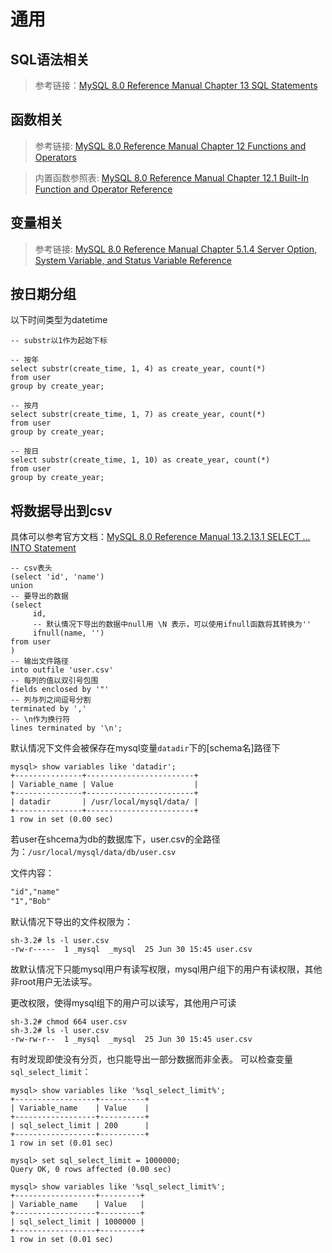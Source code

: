 # 通用

## SQL语法相关

> 参考链接：[MySQL 8.0 Reference Manual Chapter 13 SQL Statements](https://dev.mysql.com/doc/refman/8.0/en/sql-statements.html)

## 函数相关

> 参考链接: [MySQL 8.0 Reference Manual Chapter 12 Functions and Operators](https://dev.mysql.com/doc/refman/8.0/en/functions.html)

> 内置函数参照表: [MySQL 8.0 Reference Manual Chapter 12.1 Built-In Function and Operator Reference](https://dev.mysql.com/doc/refman/8.0/en/built-in-function-reference.html)

## 变量相关

> 参考链接: [MySQL 8.0 Reference Manual Chapter 5.1.4 Server Option, System Variable, and Status Variable Reference](https://dev.mysql.com/doc/refman/8.0/en/server-option-variable-reference.html)

## 按日期分组

以下时间类型为datetime

```mysql
-- substr以1作为起始下标

-- 按年
select substr(create_time, 1, 4) as create_year, count(*)
from user
group by create_year;

-- 按月
select substr(create_time, 1, 7) as create_year, count(*)
from user
group by create_year;

-- 按日
select substr(create_time, 1, 10) as create_year, count(*)
from user
group by create_year;
```

## 将数据导出到csv

具体可以参考官方文档：[MySQL 8.0 Reference Manual 13.2.13.1 SELECT ... INTO Statement](https://dev.mysql.com/doc/refman/8.0/en/select-into.html)

```mysql
-- csv表头
(select 'id', 'name')
union
-- 要导出的数据
(select
     id,
     -- 默认情况下导出的数据中null用 \N 表示，可以使用ifnull函数将其转换为''
     ifnull(name, '')
from user
)
-- 输出文件路径
into outfile 'user.csv'
-- 每列的值以双引号包围
fields enclosed by '"'
-- 列与列之间逗号分割
terminated by ','
-- \n作为换行符
lines terminated by '\n';
```

默认情况下文件会被保存在mysql变量`datadir`下的[schema名]路径下

```shell
mysql> show variables like 'datadir';
+---------------+------------------------+
| Variable_name | Value                  |
+---------------+------------------------+
| datadir       | /usr/local/mysql/data/ |
+---------------+------------------------+
1 row in set (0.00 sec)
```

若user在shcema为db的数据库下，user.csv的全路径为：`/usr/local/mysql/data/db/user.csv`

文件内容：
```txt
"id","name"
"1","Bob"
```

默认情况下导出的文件权限为：
```shell
sh-3.2# ls -l user.csv 
-rw-r-----  1 _mysql  _mysql  25 Jun 30 15:45 user.csv
```
故默认情况下只能mysql用户有读写权限，mysql用户组下的用户有读权限，其他非root用户无法读写。

更改权限，使得mysql组下的用户可以读写，其他用户可读
```shell
sh-3.2# chmod 664 user.csv 
sh-3.2# ls -l user.csv 
-rw-rw-r--  1 _mysql  _mysql  25 Jun 30 15:45 user.csv
```

有时发现即使没有分页，也只能导出一部分数据而非全表。
可以检查变量`sql_select_limit`：
```shell
mysql> show variables like '%sql_select_limit%';
+------------------+----------+
| Variable_name    | Value    |
+------------------+----------+
| sql_select_limit | 200      |
+------------------+----------+
1 row in set (0.01 sec)

mysql> set sql_select_limit = 1000000;
Query OK, 0 rows affected (0.00 sec)

mysql> show variables like '%sql_select_limit%';
+------------------+---------+
| Variable_name    | Value   |
+------------------+---------+
| sql_select_limit | 1000000 |
+------------------+---------+
1 row in set (0.01 sec)

```
